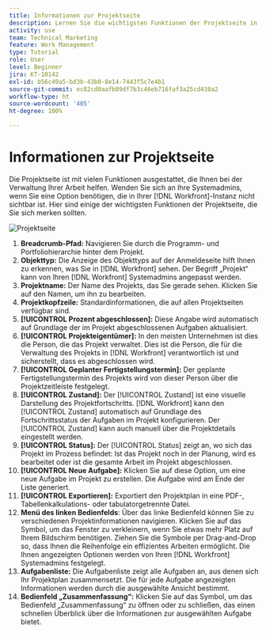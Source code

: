 ```yaml
---
title: Informationen zur Projektseite
description: Lernen Sie die wichtigsten Funktionen der Projektseite in [!DNL  Workfront] kennen, die Ihnen bei der Planung und Verwaltung Ihrer Projekte helfen.
activity: use
team: Technical Marketing
feature: Work Management
type: Tutorial
role: User
level: Beginner
jira: KT-10142
exl-id: b56c49a5-bd3b-43b0-8e14-7443f5c7e4b1
source-git-commit: ec82cd0aafb89df7b3c46eb716faf3a25cd438a2
workflow-type: ht
source-wordcount: '405'
ht-degree: 100%

---
```


# Informationen zur Projektseite

Die Projektseite ist mit vielen Funktionen ausgestattet, die Ihnen bei der Verwaltung Ihrer Arbeit helfen. Wenden Sie sich an Ihre Systemadmins, wenn Sie eine Option benötigen, die in Ihrer [!DNL Workfront]-Instanz nicht sichtbar ist. Hier sind einige der wichtigsten Funktionen der Projektseite, die Sie sich merken sollten.

![Projektseite](assets/project-page-graphic-for-planner.png)

1. **Breadcrumb-Pfad:** Navigieren Sie durch die Programm- und Portfoliohierarchie hinter dem Projekt.
2. **Objekttyp:** Die Anzeige des Objekttyps auf der Anmeldeseite hilft Ihnen zu erkennen, was Sie in [!DNL Workfront] sehen. Der Begriff „Projekt“ kann von Ihren [!DNL Workfront] Systemadmins angepasst werden.
3. **Projektname:** Der Name des Projekts, das Sie gerade sehen. Klicken Sie auf den Namen, um ihn zu bearbeiten.
4. **Projektkopfzeile:** Standardinformationen, die auf allen Projektseiten verfügbar sind.
5. **[!UICONTROL Prozent abgeschlossen]:** Diese Angabe wird automatisch auf Grundlage der im Projekt abgeschlossenen Aufgaben aktualisiert.
6. **[!UICONTROL Projekteigentümer]:** In den meisten Unternehmen ist dies die Person, die das Projekt verwaltet. Dies ist die Person, die für die Verwaltung des Projekts in [!DNL Workfront] verantwortlich ist und sicherstellt, dass es abgeschlossen wird.
7. **[!UICONTROL Geplanter Fertigstellungstermin]:** Der geplante Fertigstellungstermin des Projekts wird von dieser Person über die Projektzeitleiste festgelegt.
8. **[!UICONTROL Zustand]:** Der [!UICONTROL Zustand] ist eine visuelle Darstellung des Projektfortschritts. [!DNL Workfront] kann den [!UICONTROL Zustand] automatisch auf Grundlage des Fortschrittsstatus der Aufgaben im Projekt konfigurieren. Der [!UICONTROL Zustand] kann auch manuell über die Projektdetails eingestellt werden.
9. **[!UICONTROL Status]:** Der [!UICONTROL Status] zeigt an, wo sich das Projekt im Prozess befindet: Ist das Projekt noch in der Planung, wird es bearbeitet oder ist die gesamte Arbeit im Projekt abgeschlossen.
10. **[!UICONTROL Neue Aufgabe]:** Klicken Sie auf diese Option, um eine neue Aufgabe im Projekt zu erstellen. Die Aufgabe wird am Ende der Liste generiert.
11. **[!UICONTROL Exportieren]:** Exportiert den Projektplan in eine PDF-, Tabellenkalkulations- oder tabulatorgetrennte Datei.
12. **Menü des linken Bedienfelds**: Über das linke Bedienfeld können Sie zu verschiedenen Projektinformationen navigieren. Klicken Sie auf das Symbol, um das Fenster zu verkleinern, wenn Sie etwas mehr Platz auf Ihrem Bildschirm benötigen. Ziehen Sie die Symbole per Drag-and-Drop so, dass Ihnen die Reihenfolge ein effizientes Arbeiten ermöglicht. Die Ihnen angezeigten Optionen werden von Ihren [!DNL Workfront] Systemadmins festgelegt.
13. **Aufgabenliste:** Die Aufgabenliste zeigt alle Aufgaben an, aus denen sich Ihr Projektplan zusammensetzt. Die für jede Aufgabe angezeigten Informationen werden durch die ausgewählte Ansicht bestimmt.
14. **Bedienfeld „Zusammenfassung“:** Klicken Sie auf das Symbol, um das Bedienfeld „Zusammenfassung“ zu öffnen oder zu schließen, das einen schnellen Überblick über die Informationen zur ausgewählten Aufgabe bietet.

